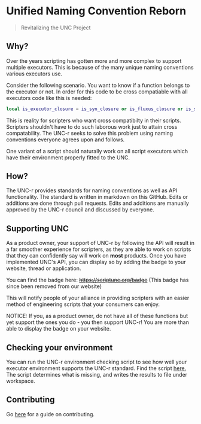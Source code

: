 # Unified Naming Convention Reborn

> Revitalizing the UNC Project

## Why?
Over the years scripting has gotten more and more complex to support multiple executors. This is because of the many unique naming conventions various executors use.

Consider the following scenario. You want to know if a function belongs to the executor or not. In order for this code to be cross compatiable with all executors code like this is needed:
```lua
local is_executor_closure = is_syn_closure or is_fluxus_closure or is_sentinel_closure or is_krnl_closure or is_proto_closure or is_calamari_closure or is_electron_closure or is_elysian_closure
```
This is reality for scripters who want cross compatibilty in their scripts. Scripters shouldn't have to do such laborous work just to attain cross compatability. The UNC-r seeks to solve this problem using naming conventions everyone agrees upon and follows.

One variant of a script should naturally work on all script executors which have their environment properly fitted to the UNC. 

## How?
The UNC-r provides standards for naming conventions as well as API functionality. The standard is written in markdown on this GitHub. Edits or additions are done through pull requests. Edits and additions are manually approved by the UNC-r council and discussed by everyone.

## Supporting UNC
As a product owner, your support of UNC-r by following the API will result in a far smoother experience for scripters, as they are able to work on scripts that they can confidently say will work on **most** products. Once you have implemented UNC's API, you can display so by adding the badge to your website, thread or application.

You can find the badge here: ~~https://scriptunc.org/badge~~
(This badge has since been removed from our website)

This will notify people of your alliance in providing scripters with an easier method of engineering scripts that your consumers can enjoy.

NOTICE: If you, as a product owner, do not have all of these functions but yet support the ones you do - you then support UNC-r! You are more than able to display the badge on your website.

## Checking your environment

You can run the UNC-r environment checking script to see how well your executor environment supports the UNC-r standard. Find the script [here.](UNCCheckEnv.lua) The script determines what is missing, and writes the results to file under workspace.

## Contributing
Go [here](CONTRIBUTING.md) for a guide on contributing.
